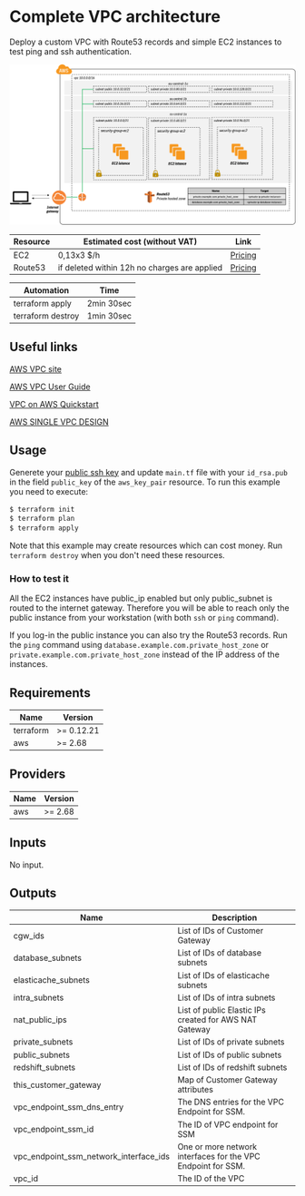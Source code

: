 # Complete VPC architecture

Deploy a custom VPC with Route53 records and simple EC2 instances to test ping and ssh authentication.

 ![appview](./images/architecture.png)

 | Resource | Estimated cost (without VAT) | Link |
 |------|---------|---------|
 | EC2 | 0,13x3 $/h | [Pricing](https://aws.amazon.com/ec2/pricing/on-demand/) |
 | Route53 | if deleted within 12h no charges are applied | [Pricing](https://aws.amazon.com/route53/pricing/) |

 | Automation | Time |
 |------|---------|
 | terraform apply | 2min 30sec |
 | terraform destroy | 1min 30sec |

## Useful links

[AWS VPC site](https://aws.amazon.com/vpc/)

[AWS VPC User Guide](https://docs.aws.amazon.com/vpc/index.html)

[VPC on AWS Quickstart](https://aws-quickstart.github.io/quickstart-aws-vpc/)

[AWS SINGLE VPC DESIGN](http://d0.awsstatic.com/aws-answers/AWS_Single_VPC_Design.pdf)

## Usage

Generete your [public ssh key](https://www.ssh.com/ssh/keygen/) and update `main.tf` file with your `id_rsa.pub` in the field `public_key` of the `aws_key_pair` resource.
To run this example you need to execute:

```bash
$ terraform init
$ terraform plan
$ terraform apply
```

Note that this example may create resources which can cost money. Run `terraform destroy` when you don't need these resources.

### How to test it

All the EC2 instances have public_ip enabled but only public_subnet is routed to the internet gateway. Therefore you will be able to reach only the public instance from your workstation (with both `ssh` or `ping` command).

If you log-in the public instance you can also try the Route53 records. Run the `ping` command using `database.example.com.private_host_zone` or `private.example.com.private_host_zone` instead of the IP address of the instances.

<!-- BEGINNING OF PRE-COMMIT-TERRAFORM DOCS HOOK -->
## Requirements

| Name | Version |
|------|---------|
| terraform | >= 0.12.21 |
| aws | >= 2.68 |

## Providers

| Name | Version |
|------|---------|
| aws | >= 2.68 |

## Inputs

No input.

## Outputs

| Name | Description |
|------|-------------|
| cgw\_ids | List of IDs of Customer Gateway |
| database\_subnets | List of IDs of database subnets |
| elasticache\_subnets | List of IDs of elasticache subnets |
| intra\_subnets | List of IDs of intra subnets |
| nat\_public\_ips | List of public Elastic IPs created for AWS NAT Gateway |
| private\_subnets | List of IDs of private subnets |
| public\_subnets | List of IDs of public subnets |
| redshift\_subnets | List of IDs of redshift subnets |
| this\_customer\_gateway | Map of Customer Gateway attributes |
| vpc\_endpoint\_ssm\_dns\_entry | The DNS entries for the VPC Endpoint for SSM. |
| vpc\_endpoint\_ssm\_id | The ID of VPC endpoint for SSM |
| vpc\_endpoint\_ssm\_network\_interface\_ids | One or more network interfaces for the VPC Endpoint for SSM. |
| vpc\_id | The ID of the VPC |


<!-- END OF PRE-COMMIT-TERRAFORM DOCS HOOK -->
